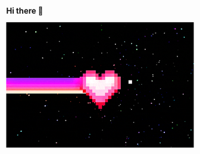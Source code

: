 ## Hi there 👋


<img src="https://github.com/DrinkAlcohol/DrinkAlcohol/blob/main/giphy.gif" alt="The unlimited" width="800">
